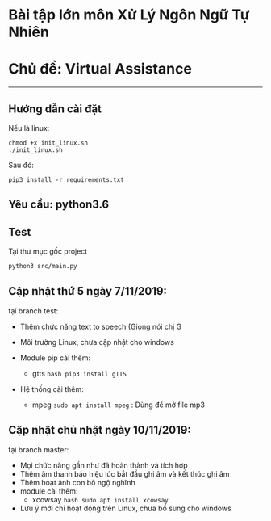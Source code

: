 # Bài tập lớn môn Xử Lý Ngôn Ngữ Tự Nhiên 
# Chủ đề: Virtual Assistance 
<hr>

## Hướng dẫn cài đặt
Nếu là linux:  
```
chmod +x init_linux.sh
./init_linux.sh
```  
Sau đó:
```
pip3 install -r requirements.txt
```  

## Yêu cầu: python3.6
## Test
Tại thư mục gốc project
```bash
python3 src/main.py
```
## Cập nhật thứ 5 ngày 7/11/2019:
tại branch test: 

- Thêm chức năng text to speech (Giọng nói chị G

- Môi trường Linux, chưa cập nhật cho windows

- Module pip cài thêm: 

  + gtts ```bash pip3 install gTTS```
- Hệ thống cài thêm:
  + mpeg ```sudo apt install mpeg``` : Dùng để mở file mp3 
  
## Cập nhật chủ nhật ngày 10/11/2019:

tại branch master:
- Mọi chức năng gần như đã hoàn thành và tích hợp 
- Thêm âm thanh báo hiệu lúc bắt đầu ghi âm và kết thúc ghi âm
- Thêm hoạt ảnh con bò ngộ nghĩnh
- module cài thêm:
  + xcowsay ```bash sudo apt install xcowsay```
- Lưu ý mới chỉ hoạt động trên Linux, chưa bổ sung cho windows 
  
